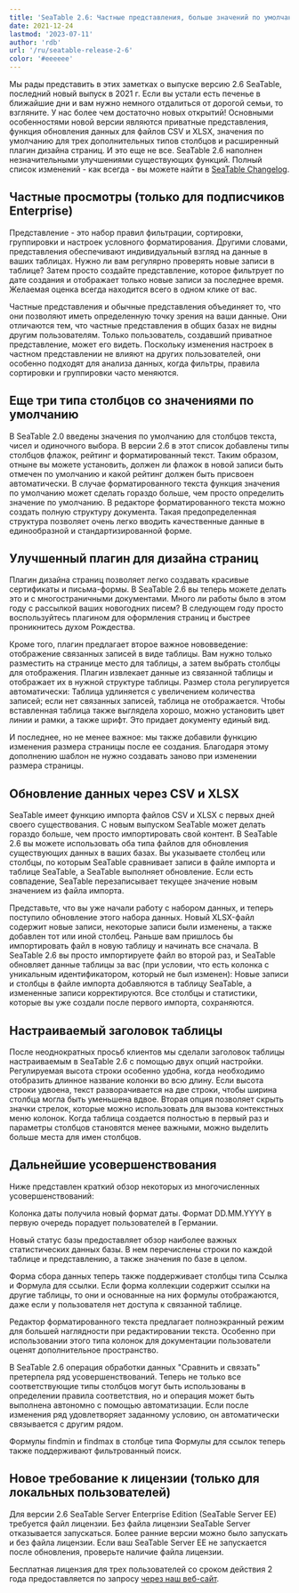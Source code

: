```yaml
---
title: 'SeaTable 2.6: Частные представления, больше значений по умолчанию и улучшенный плагин оформления страниц'
date: 2021-12-24
lastmod: '2023-07-11'
author: 'rdb'
url: '/ru/seatable-release-2-6'
color: '#eeeeee'
---
```


Мы рады представить в этих заметках о выпуске версию 2.6 SeaTable, последний новый выпуск в 2021 г. Если вы устали есть печенье в ближайшие дни и вам нужно немного отдалиться от дорогой семьи, то взгляните. У нас более чем достаточно новых открытий! Основными особенностями новой версии являются приватные представления, функция обновления данных для файлов CSV и XLSX, значения по умолчанию для трех дополнительных типов столбцов и расширенный плагин дизайна страниц. И это еще не все. SeaTable 2.6 наполнен незначительными улучшениями существующих функций. Полный список изменений - как всегда - вы можете найти в [SeaTable Changelog](https://seatable.io/ru/docs/changelog/version-2-6/).

## Частные просмотры (только для подписчиков Enterprise)

Представление - это набор правил фильтрации, сортировки, группировки и настроек условного форматирования. Другими словами, представления обеспечивают индивидуальный взгляд на данные в ваших таблицах. Нужно ли вам регулярно проверять новые записи в таблице? Затем просто создайте представление, которое фильтрует по дате создания и отображает только новые записи за последнее время. Желаемая оценка всегда находится всего в одном клике от вас.

Частные представления и обычные представления объединяет то, что они позволяют иметь определенную точку зрения на ваши данные. Они отличаются тем, что частные представления в общих базах не видны другим пользователям. Только пользователь, создавший приватное представление, может его видеть. Поскольку изменения настроек в частном представлении не влияют на других пользователей, они особенно подходят для анализа данных, когда фильтры, правила сортировки и группировки часто меняются.

## Еще три типа столбцов со значениями по умолчанию

В SeaTable 2.0 введены значения по умолчанию для столбцов текста, чисел и одиночного выбора. В версии 2.6 в этот список добавлены типы столбцов флажок, рейтинг и форматированный текст. Таким образом, отныне вы можете установить, должен ли флажок в новой записи быть отмечен по умолчанию и какой рейтинг должен быть присвоен автоматически. В случае форматированного текста функция значения по умолчанию может сделать гораздо больше, чем просто определить значение по умолчанию. В редакторе форматированного текста можно создать полную структуру документа. Такая предопределенная структура позволяет очень легко вводить качественные данные в единообразной и стандартизированной форме.

## Улучшенный плагин для дизайна страниц

Плагин дизайна страниц позволяет легко создавать красивые сертификаты и письма-формы. В SeaTable 2.6 вы теперь можете делать это и с многостраничными документами. Много ли работы было в этом году с рассылкой ваших новогодних писем? В следующем году просто воспользуйтесь плагином для оформления страниц и быстрее проникнитесь духом Рождества.

Кроме того, плагин предлагает второе важное нововведение: отображение связанных записей в виде таблицы. Вам нужно только разместить на странице место для таблицы, а затем выбрать столбцы для отображения. Плагин извлекает данные из связанной таблицы и отображает их в нужной структуре таблицы. Размер стола регулируется автоматически: Таблица удлиняется с увеличением количества записей; если нет связанных записей, таблица не отображается. Чтобы вставленная таблица также выглядела хорошо, можно установить цвет линии и рамки, а также шрифт. Это придает документу единый вид.

И последнее, но не менее важное: мы также добавили функцию изменения размера страницы после ее создания. Благодаря этому дополнению шаблон не нужно создавать заново при изменении размера страницы.

## Обновление данных через CSV и XLSX

SeaTable имеет функцию импорта файлов CSV и XLSX с первых дней своего существования. С новым выпуском SeaTable может делать гораздо больше, чем просто импортировать свой контент. В SeaTable 2.6 вы можете использовать оба типа файлов для обновления существующих данных в ваших базах. Вы указываете столбец или столбцы, по которым SeaTable сравнивает записи в файле импорта и таблице SeaTable, а SeaTable выполняет обновление. Если есть совпадение, SeaTable перезаписывает текущее значение новым значением из файла импорта.

Представьте, что вы уже начали работу с набором данных, и теперь поступило обновление этого набора данных. Новый XLSX-файл содержит новые записи, некоторые записи были изменены, а также добавлен тот или иной столбец. Раньше вам пришлось бы импортировать файл в новую таблицу и начинать все сначала. В SeaTable 2.6 вы просто импортируете файл во второй раз, и SeaTable обновляет данные таблицы за вас (при условии, что есть колонка с уникальным идентификатором, который не был изменен): Новые записи и столбцы в файле импорта добавляются в таблицу SeaTable, а измененные записи корректируются. Все столбцы и статистики, которые вы уже создали после первого импорта, сохраняются.

## Настраиваемый заголовок таблицы

После неоднократных просьб клиентов мы сделали заголовок таблицы настраиваемым в SeaTable 2.6 с помощью двух опций настройки. Регулируемая высота строки особенно удобна, когда необходимо отобразить длинное название колонки во всю длину. Если высота строки удвоена, текст разворачивается на две строки, чтобы ширина столбца могла быть уменьшена вдвое. Вторая опция позволяет скрыть значки стрелок, которые можно использовать для вызова контекстных меню колонок. Когда таблица создается полностью в первый раз и параметры столбцов становятся менее важными, можно выделить больше места для имен столбцов.

## Дальнейшие усовершенствования

Ниже представлен краткий обзор некоторых из многочисленных усовершенствований:

Колонка даты получила новый формат даты. Формат DD.MM.YYYY в первую очередь порадует пользователей в Германии.

Новый статус базы предоставляет обзор наиболее важных статистических данных базы. В нем перечислены строки по каждой таблице и представлению, а также значения по базе в целом.

Форма сбора данных теперь также поддерживает столбцы типа Ссылка и Формула для ссылки. Если форма коллекции содержит ссылки на другие таблицы, то они и основанные на них формулы отображаются, даже если у пользователя нет доступа к связанной таблице.

Редактор форматированного текста предлагает полноэкранный режим для большей наглядности при редактировании текста. Особенно при использовании этого типа колонок для документации пользователи оценят дополнительное пространство.

В SeaTable 2.6 операция обработки данных "Сравнить и связать" претерпела ряд усовершенствований. Теперь не только все соответствующие типы столбцов могут быть использованы в определении правила соответствия, но и операция может быть выполнена автономно с помощью автоматизации. Если после изменения ряд удовлетворяет заданному условию, он автоматически связывается с другим рядом.

Формулы findmin и findmax в столбце типа Формулы для ссылок теперь также поддерживают фильтрованный поиск.

## Новое требование к лицензии (только для локальных пользователей)

Для версии 2.6 SeaTable Server Enterprise Edition (SeaTable Server EE) требуется файл лицензии. Без файла лицензии SeaTable Server отказывается запускаться. Более ранние версии можно было запускать и без файла лицензии. Если ваш SeaTable Server EE не запускается после обновления, проверьте наличие файла лицензии.

Бесплатная лицензия для трех пользователей со сроком действия 2 года предоставляется по запросу [через наш веб-сайт](https://seatable.io/ru/on-premises/?lang=auto).
